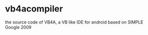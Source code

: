 vb4acompiler
============

the source code of VB4A, a VB like IDE for android based on SIMPLE Google 2009
